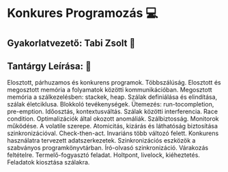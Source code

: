 # Konkures Programozás :computer:

## Gyakorlatvezető: Tabi Zsolt :briefcase:

## Tantárgy Leírása: :school_satchel:
Elosztott, párhuzamos és konkurens programok. Többszálúság. Elosztott és megosztott memória a
folyamatok közötti kommunikációban. Megosztott memória a szálkezelésben: stackek, heap.
Szálak definiálása és elindítása, szálak életciklusa. Blokkoló tevékenységek. Ütemezés: run-tocompletion, pre-emption. Időosztás, kontextusváltás. Szálak közötti interferencia. Race condition.
Optimalizációk által okozott anomáliák. Szálbiztosság. Monitorok működése. A volatile szerepe.
Atomicitás, kizárás és láthatóság biztosítása szinkronizációval. Check-then-act. Invariáns több változó
felett. Konkurens használatra tervezett adatszerkezetek. Szinkronizációs eszközök a szabványos
programkönyvtárban. Író-olvasó szinkronizáció. Várakozás feltételre. Termelő-fogyasztó feladat.
Holtpont, livelock, kiéheztetés. Feladatok kiosztása szálakra.
